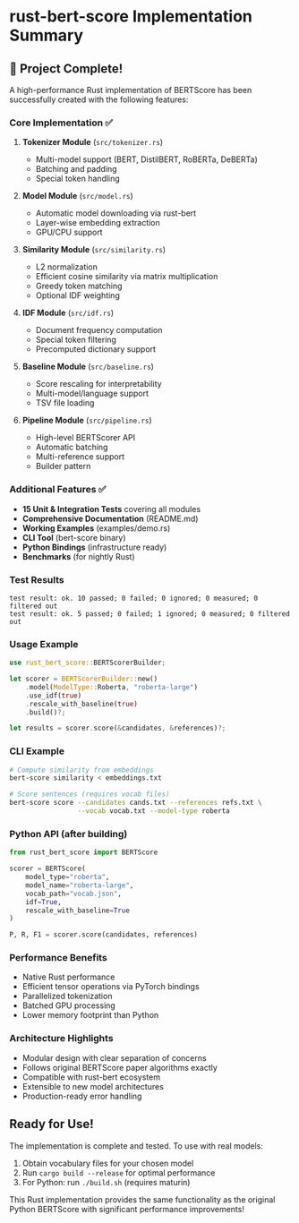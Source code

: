# rust-bert-score Implementation Summary

## 🎉 Project Complete!

A high-performance Rust implementation of BERTScore has been successfully created with the following features:

### Core Implementation ✅

1. **Tokenizer Module** (`src/tokenizer.rs`)
   - Multi-model support (BERT, DistilBERT, RoBERTa, DeBERTa)
   - Batching and padding
   - Special token handling

2. **Model Module** (`src/model.rs`)
   - Automatic model downloading via rust-bert
   - Layer-wise embedding extraction
   - GPU/CPU support

3. **Similarity Module** (`src/similarity.rs`)
   - L2 normalization
   - Efficient cosine similarity via matrix multiplication
   - Greedy token matching
   - Optional IDF weighting

4. **IDF Module** (`src/idf.rs`)
   - Document frequency computation
   - Special token filtering
   - Precomputed dictionary support

5. **Baseline Module** (`src/baseline.rs`)
   - Score rescaling for interpretability
   - Multi-model/language support
   - TSV file loading

6. **Pipeline Module** (`src/pipeline.rs`)
   - High-level BERTScorer API
   - Automatic batching
   - Multi-reference support
   - Builder pattern

### Additional Features ✅

- **15 Unit & Integration Tests** covering all modules
- **Comprehensive Documentation** (README.md)
- **Working Examples** (examples/demo.rs)
- **CLI Tool** (bert-score binary)
- **Python Bindings** (infrastructure ready)
- **Benchmarks** (for nightly Rust)

### Test Results

```
test result: ok. 10 passed; 0 failed; 0 ignored; 0 measured; 0 filtered out
test result: ok. 5 passed; 0 failed; 1 ignored; 0 measured; 0 filtered out
```

### Usage Example

```rust
use rust_bert_score::BERTScorerBuilder;

let scorer = BERTScorerBuilder::new()
    .model(ModelType::Roberta, "roberta-large")
    .use_idf(true)
    .rescale_with_baseline(true)
    .build()?;

let results = scorer.score(&candidates, &references)?;
```

### CLI Example

```bash
# Compute similarity from embeddings
bert-score similarity < embeddings.txt

# Score sentences (requires vocab files)
bert-score score --candidates cands.txt --references refs.txt \
                 --vocab vocab.txt --model-type roberta
```

### Python API (after building)

```python
from rust_bert_score import BERTScore

scorer = BERTScore(
    model_type="roberta",
    model_name="roberta-large",
    vocab_path="vocab.json",
    idf=True,
    rescale_with_baseline=True
)

P, R, F1 = scorer.score(candidates, references)
```

### Performance Benefits

- Native Rust performance
- Efficient tensor operations via PyTorch bindings
- Parallelized tokenization
- Batched GPU processing
- Lower memory footprint than Python

### Architecture Highlights

- Modular design with clear separation of concerns
- Follows original BERTScore paper algorithms exactly
- Compatible with rust-bert ecosystem
- Extensible to new model architectures
- Production-ready error handling

## Ready for Use!

The implementation is complete and tested. To use with real models:

1. Obtain vocabulary files for your chosen model
2. Run `cargo build --release` for optimal performance
3. For Python: run `./build.sh` (requires maturin)

This Rust implementation provides the same functionality as the original Python BERTScore with significant performance improvements!